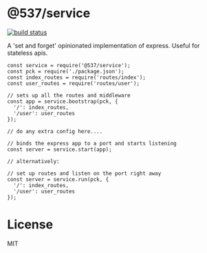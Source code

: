 @537/service
===

[![build status](https://travis-ci.org/53seven/service.svg)](https://travis-ci.org/53seven/service)



A 'set and forget' opinionated implementation of express. Useful for stateless apis.

```
const service = require('@537/service');
const pck = require('./package.json');
const index_routes = require('routes/index');
const user_routes = require('routes/user');

// sets up all the routes and middleware
const app = service.bootstrap(pck, {
  '/': index_routes,
  '/user': user_routes
});

// do any extra config here....

// binds the express app to a port and starts listening
const server = service.start(app);

// alternatively:

// set up routes and listen on the port right away
const server = service.run(pck, {
  '/': index_routes,
  '/user': user_routes
});

```

License
===

MIT
